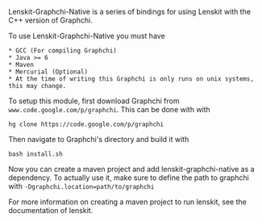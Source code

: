 Lenskit-Graphchi-Native is a series of bindings for using Lenskit with the C++ version of Graphchi.

To use Lenskit-Graphchi-Native you must have

    * GCC (For compiling Graphchi)
    * Java >= 6
    * Maven
    * Mercurial (Optional)
    * At the time of writing this Graphchi is only runs on unix systems, this may change.

To setup this module, first download Graphchi from `www.code.google.com/p/graphchi`. This can be done with with

    hg clone https://code.google.com/p/graphchi

Then navigate to Graphchi's directory and build it with

    bash install.sh

Now you can create a maven project and add lenskit-graphchi-native as a dependency. To actually use it, make sure to define the path to graphchi
with `-Dgraphchi.location=path/to/graphchi`

For more information on creating a maven project to run lenskit, see the documentation of lenskit.